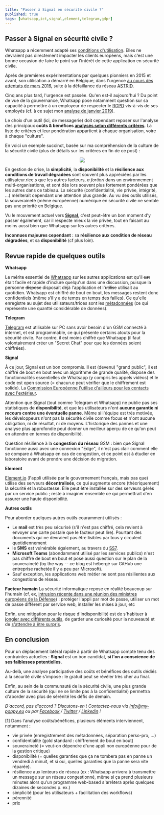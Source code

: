 ```yaml
---
title: "Passer à Signal en sécurité civile ?"
published: true
tags: [whatsapp,ict,signal,element,telegram,gdpr]
---
```


Passer à Signal en sécurité civile ?
-
Whatsapp a récemment adapté ses [conditions d'utilisation](https://www.whatsapp.com/legal/terms-of-service/?lang=fr). Elles ne devraient pas directement impacter les clients européens, mais c'est une bonne occasion de faire le point sur l'intérêt de cette application en sécurité civile.

Après de premières expérimentations par quelques pionniers en 2015 et avant, son utilisation a démarré en Belgique, dans l'urgence [au cours des attentats de mars 2016](https://www.rtl.be/info/belgique/faits-divers/attentats-a-bruxelles-voici-pourquoi-la-police-a-du-communiquer-via-whatsapp-pendant-les-operations-de-secours-805347.aspx), suite à la défaillance du réseau [ASTRID](https://www.astrid.be).

Cinq ans plus tard, l'urgence est passée. Qu'en est-il aujourd'hui ? Du point de vue de la gouvernance, Whatsapp pose notamment question sur sa capacité à permettre à un employeur de respecter le [RGPD](https://fr.wikipedia.org/wiki/R%C3%A8glement_g%C3%A9n%C3%A9ral_sur_la_protection_des_donn%C3%A9es) vis-à-vis de ses employés (cf. à ce sujet mon <a href='https://blog.my-poppy.eu/Whatsapp'>analyse de janvier 2019</a>).

Le choix d'un outil (ici, de messagerie) doit cependant reposer sur l'analyse des principaux **coûts & bénéfices [analysés selon différents critères](https://blog.my-poppy.eu/decider)**. La liste de critères et leur pondération appartient à chaque organisation, voire à chaque "culture". 

En voici un exemple succinct, basée sur ma compréhension de la culture de la sécurité civile (plus de détails sur les critères en fin de ce post) :
<center><img src='https://blog.my-poppy.eu/images/ilffoifdofkjadna.png?a=1'></center>

En gestion de crise, la **simplicité**, la **disponibilité** et la **résilience aux conditions de travail dégradées** sont souvent plus appréciées par les utilisateur.rice.s que les autres facteurs, *a fortiori* dans un environnement multi-organisations, et sont dès lors souvent plus fortement pondérées que les autres dans ce tableau. La sécurité (confidentialité, vie privée, intégrité, ...) mériterait cependant une attention plus grande. Au vu des outils utilisés, la souveraineté (même européenne) numérique en sécurité civile ne semble pas une priorité en Belgique.

Vu le mouvement actuel vers **[Signal](https://signal.org/fr/)**, c'est peut-être un bon moment d'y passer également, car il respecte mieux la vie privée, tout en faisant au moins aussi bien que Whatsapp sur les autres critères. 

**Inconnues majeures cependant** : sa **résilience aux condition de réseau dégradées**, et sa **disponibilité** (cf plus loin).


Revue rapide de quelques outils
-
**Whatsapp**

Le mérite essentiel de [Whatsapp](https://www.whatsapp.com) sur les autres applications est qu'il ~~est~~ était facile et rapide d'inclure quelqu'un dans une discussion, puisque la personne ~~dispose~~ disposait déjà l'application et l'~~utilise~~ utilisait au quotidien. Whatsapp est chiffré de bout en bout, les messages restent donc confidentiels (même s'il y a de temps en temps des failles). Ce qu'elle enregistre au sujet des utilisateurs/trices sont les [métadonnées](https://www.numerama.com/politique/161153-whatsapp-cache-le-contenu-mais-garde-toujours-les-metadonnees-du-contenant.html) (ce qui représente une quantté considérable de données).

**Telegram**

[Telegram](https://telegram.org/) est utilisable sur PC sans avoir besoin d'un GSM connecté à internet, et est programmable, ce qui présente certains atouts pour la sécurité civile. Par contre, il est moins chiffré que Whatsapp (il faut volontairement créer un "Secret Chat" pour que les données soient chiffrées).

**Signal**

À ce jour, Signal est un bon compromis. Il est (devenu) "grand public", il est chiffré de bout en bout avec un algorithme de grande qualité, dispose des fonctionnalités essentielles de Whatsapp (y compris les appels vidéos) et le code est open source (= chacun.e peut vérifier que le chiffrement est solide). La [Commission Européenne l'utilise d'ailleurs pour les contacts avec l'extérieur](https://www.theverge.com/2020/2/24/21150918/european-commission-signal-encrypted-messaging).

Attention que Signal (tout comme Telegram et Whatsapp) ne publie pas ses statistiques de **disponibilité**, et que les utilisateurs n'ont **aucune garantie ni recours contre une éventuelle panne**. Même si l'équipe est très motivée, les développeurs n'ont pas la sécurité civile comme focus et n'ont aucune obligation, ni de résultat, ni de moyens. L'historique des pannes et une analyse plus approfondie peut donner un meilleur aperçu de ce qu'on peut en  attendre en termes de disponibilité.

Question résilience à la **congestion du réseau** GSM : bien que Signal fonctionne aussi avec une connexion "Edge", il n'est pas clair comment elle se compare à Whatsapp en cas de congestion, et ce point est à étudier en laboratoire avant de prendre une décision de migration.

**Element**

[Element.io](https://element.io) (l'appli utilisée par le gouvernement français, mais pas que) utilise des serveurs **décentralisés**, ce qui augmente encore (théoriquement) la sécurité et la robustesse. Elle peut être installée sur des serveurs gérés par un service public ; reste à imaginer ensemble ce qui permettrait d'en assurer une haute disponibilité.

**Autres outils**

Pour aborder quelques autres outils couramment utilisés :

  - Le **mail** est très peu sécurisé (s'il n'est pas chiffré, cela revient à envoyer une carte postale que le facteur peut lire). Pourtant des documents qui ne devraient pas être lisibles par tous y circulent quotidiennement
  - le **SMS** est vulnérable également, au travers du [SS7](https://www.nextinpact.com/article/26416/104214-ss7-apres-interceptions-sms-securite-reseaux-mobiles-en-question).
  - **Microsoft Teams** (abondamment utilisé par les services publics) n'est pas chiffré de bout en bout et pose aussi question sur le plan de la souveraineté (by the way -- ce blog est hébergé sur GitHub une entreprise rachetée il y a peu par Microsoft). 
- Sauf exception, les applications web métier ne sont pas résilientes aux congestions de réseau.

**Facteur humain**
La sécurité informatique repose en réalité beaucoup sur l'humain (cf, ex, [intrusion récente dans une réunion des ministres européens de la Défense](https://www.rtbf.be/info/medias/detail_un-journaliste-neerlandais-parvient-a-s-introduire-dans-une-videoconference-confidentielle-de-l-ue?id=10636662)) : protéger l'appli par mot de passe, utiliser un mot de passe différent par service web, installer les mises à jour, etc

Enfin, une mitigation pour le risque d'indisponibilité est de s'habituer à [jongler avec différents outils](https://docs.my-poppy.eu/2016_kta_poppy_devancer_inattendu.pdf), de garder une curiosité pour la nouveauté et de [s'attendre à être surpris](https://www.lesechos.fr/2003/10/patrick-lagadec-il-faut-se-preparer-collectivement-a-la-surprise-675973).


**En conclusion**
-
Pour un déplacement latéral rapide à partir de Whatsapp compte tenu des contraintes actuelles : **Signal** est un bon candidat, **si l'on a conscience de ses faiblesses potentielles**. 

Au-delà, une analyse participative des coûts et bénéfices des outils dédiés à la sécurité civile s'impose : le gratuit peut se révéler très cher au final.

Enfin, au sein de la communauté de la sécurité civile, une plus grande culture de la sécurité (qui ne se limite pas à la confidentialité) permettra d'aborder avec plus de sérénité les défis de demain.


 
 
_D'accord, pas d'accord ? Discutons-en ! Contactez-nous via info@my-poppy.eu ou par [Facebook](https://facebook.com/mypoppyeu) / [Twitter](https://twitter.com/mypoppy_eu) / [Linkedin](https://www.linkedin.com/in/ccloquet/) !_



[1] Dans l'analyse coûts/bénéfices, plusieurs éléments interviennent, notamment :

-   vie privée (enregistrement des métadonnées, séparation perso-pro, ...)
-   confidentialité (gold standard : chiffrement de bout en bout)
-   souveraineté (= veut-on dépendre d'une appli non européenne pour de la gestion critique)
-   disponibilité (= quelles garanties que ça ne tombera pas en panne un vendredi à minuit, et si oui, quelles garanties que la panne sera vite réparée).
-   résilience aux lenteurs de réseau (ex : Whatsapp arrivera à transmettre un message sur un réseau congestionné, même si ça prend plusieurs minutes alors qu'un programme web-based s'arrêtera après quelques dizaines de secondes p. ex.)
-   simplicité (pour les utilisateurs + facilitation des workflows)
-   pérennité
-   prix




<iframe src="https://www.my-poppy.eu/cnt/cnt.php" width="1" height="1" frameBorder="0">

